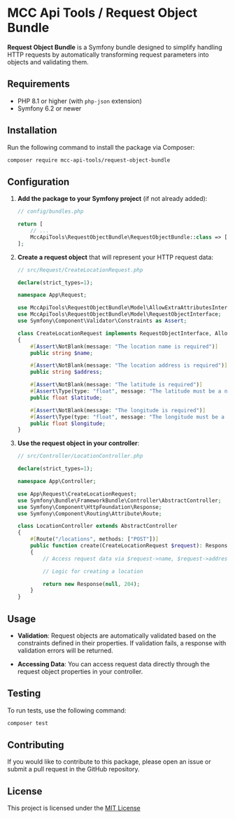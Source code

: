 # MCC Api Tools / Request Object Bundle

**Request Object Bundle** is a Symfony bundle designed to simplify handling HTTP requests by automatically transforming request parameters into objects and validating them.

## Requirements

- PHP 8.1 or higher (with `php-json` extension)
- Symfony 6.2 or newer

## Installation

Run the following command to install the package via Composer:

```bash
composer require mcc-api-tools/request-object-bundle
```

## Configuration

1. **Add the package to your Symfony project** (if not already added):

   ```php
   // config/bundles.php

   return [
       // ...
       MccApiTools\RequestObjectBundle\RequestObjectBundle::class => ['all' => true],
   ];
   ```

2. **Create a request object** that will represent your HTTP request data:

   ```php
   // src/Request/CreateLocationRequest.php

   declare(strict_types=1);

   namespace App\Request;

   use MccApiTools\RequestObjectBundle\Model\AllowExtraAttributesInterface;
   use MccApiTools\RequestObjectBundle\Model\RequestObjectInterface;
   use Symfony\Component\Validator\Constraints as Assert;

   class CreateLocationRequest implements RequestObjectInterface, AllowExtraAttributesInterface
   {
       #[Assert\NotBlank(message: "The location name is required")]
       public string $name;

       #[Assert\NotBlank(message: "The location address is required")]
       public string $address;

       #[Assert\NotBlank(message: "The latitude is required")]
       #[Assert\Type(type: "float", message: "The latitude must be a number")]
       public float $latitude;

       #[Assert\NotBlank(message: "The longitude is required")]
       #[Assert\Type(type: "float", message: "The longitude must be a number")]
       public float $longitude;
   }
   ```

3. **Use the request object in your controller**:

   ```php
   // src/Controller/LocationController.php

   declare(strict_types=1);

   namespace App\Controller;

   use App\Request\CreateLocationRequest;
   use Symfony\Bundle\FrameworkBundle\Controller\AbstractController;
   use Symfony\Component\HttpFoundation\Response;
   use Symfony\Component\Routing\Attribute\Route;

   class LocationController extends AbstractController
   {
       #[Route("/locations", methods: ["POST"])]
       public function create(CreateLocationRequest $request): Response
       {
           // Access request data via $request->name, $request->address, $request->latitude, $request->longitude

           // Logic for creating a location

           return new Response(null, 204);
       }
   }
   ```

## Usage

- **Validation**: Request objects are automatically validated based on the constraints defined in their properties. If validation fails, a response with validation errors will be returned.

- **Accessing Data**: You can access request data directly through the request object properties in your controller.

## Testing

To run tests, use the following command:

```bash
composer test
```

## Contributing

If you would like to contribute to this package, please open an issue or submit a pull request in the GitHub repository.

## License

This project is licensed under the [MIT License](LICENSE)
